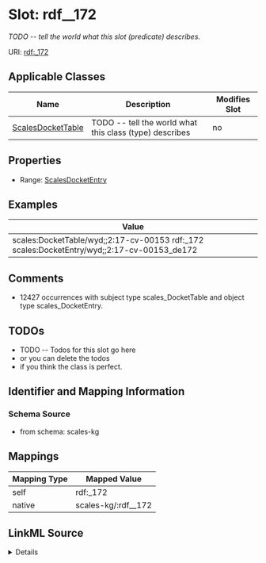 

# Slot: rdf__172


_TODO -- tell the world what this slot (predicate) describes._





URI: [rdf:_172](http://www.w3.org/1999/02/22-rdf-syntax-ns#_172)



<!-- no inheritance hierarchy -->





## Applicable Classes

| Name | Description | Modifies Slot |
| --- | --- | --- |
| [ScalesDocketTable](../classes/ScalesDocketTable.md) | TODO -- tell the world what this class (type) describes |  no  |







## Properties

* Range: [ScalesDocketEntry](../classes/ScalesDocketEntry.md)






## Examples

| Value |
| --- |
| scales:DocketTable/wyd;;2:17-cv-00153 rdf:_172 scales:DocketEntry/wyd;;2:17-cv-00153_de172 |

## Comments

* 12427 occurrences with subject type scales_DocketTable and object type scales_DocketEntry.

## TODOs

* TODO -- Todos for this slot go here
* or you can delete the todos
* if you think the class is perfect.

## Identifier and Mapping Information







### Schema Source


* from schema: scales-kg




## Mappings

| Mapping Type | Mapped Value |
| ---  | ---  |
| self | rdf:_172 |
| native | scales-kg/:rdf__172 |




## LinkML Source

<details>
```yaml
name: rdf__172
description: TODO -- tell the world what this slot (predicate) describes.
todos:
- TODO -- Todos for this slot go here
- or you can delete the todos
- if you think the class is perfect.
comments:
- 12427 occurrences with subject type scales_DocketTable and object type scales_DocketEntry.
examples:
- value: scales:DocketTable/wyd;;2:17-cv-00153 rdf:_172 scales:DocketEntry/wyd;;2:17-cv-00153_de172
from_schema: scales-kg
rank: 1000
slot_uri: rdf:_172
alias: rdf__172
domain_of:
- scales_DocketTable
range: scales_DocketEntry

```
</details>